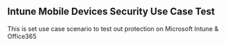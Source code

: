 ## Intune Mobile Devices Security Use Case Test

This is set use case scenario to test out protection on Microsoft Intune & Office365
